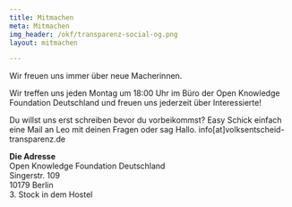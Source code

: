 ```yaml
---
title: Mitmachen
meta: Mitmachen
img_header: /okf/transparenz-social-og.png
layout: mitmachen

---
```



Wir freuen uns immer über neue Macherinnen. 


Wir treffen uns jeden Montag um 18:00 Uhr im Büro der Open Knowledge Foundation Deutschland und freuen uns jederzeit über Interessierte!

Du willst uns erst schreiben bevor du vorbeikommst? Easy
Schick einfach eine Mail an Leo mit deinen Fragen oder sag Hallo. 
info[at]volksentscheid-transparenz.de

**Die Adresse**<br>
Open Knowledge Foundation Deutschland<br>
Singerstr. 109<br>
10179 Berlin <br>
3. Stock in dem Hostel